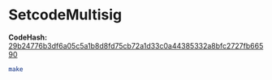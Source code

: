 # SetcodeMultisig

**CodeHash:** [29b24776b3df6a05c5a1b8d8fd75cb72a1d33c0a44385332a8bfc2727fb66590](https://everscan.io/contracts/29b24776b3df6a05c5a1b8d8fd75cb72a1d33c0a44385332a8bfc2727fb66590)

```bash
make
```
